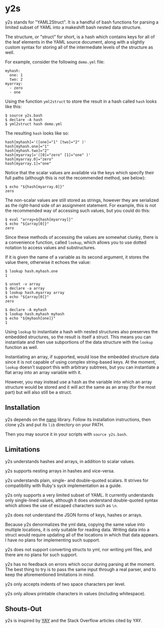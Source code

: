 y2s
===

y2s stands for "YAML2Struct". It is a handful of bash functions for
parsing a limited subset of YAML into a makeshift bash nested data
structure.

The structure, or "struct" for short, is a hash which contains keys for
all of the leaf elements in the YAML source document, along with a
slightly custom syntax for storing all of the intermediate levels of the
structure as well.

For example, consider the following `demo.yml` file:

    myhash:
      one: 1
      two: 2
    myarray:
      - zero
      - one

Using the function `yml2struct` to store the result in a hash called
`hash` looks like this:

    $ source y2s.bash
    $ declare -A hash
    $ yml2struct hash demo.yml

The resulting `hash` looks like so:

    hash[myhash]='([one]="1" [two]="2" )'
    hash[myhash.one]="1"
    hash[myhash.two]="2"
    hash[myarray]='([0]="zero" [1]="one" )'
    hash[myarray.0]="zero"
    hash[myarray.1]="one"

Notice that the scalar values are available via the keys which specify
their full paths (although this is not the recommended method, see
below):

    $ echo "${hash[myarray.0]}"
    zero

The non-scalar values are still stored as strings, however they are
serialized as the right-hand side of an assignment statement. For
example, this is not the recommended way of accessing such values, but
you could do this:

    $ eval "array=${hash[myarray]}"
    $ echo "${array[0]}"
    zero

Since these methods of accessing the values are somewhat clunky, there
is a convenience function, called `lookup`, which allows you to use
dotted notation to access values and substructures.

If it is given the name of a variable as its second argument, it stores
the value there, otherwise it echoes the value:

    $ lookup hash.myhash.one
    1

    $ unset -v array
    $ declare -a array
    $ lookup hash.myarray array
    $ echo "${array[0]}"
    zero

    $ declare -A myhash
    $ lookup hash.myhash myhash
    $ echo "${myhash[one]}"
    1

Using `lookup` to instantiate a hash with nested structures also
preserves the embedded structures, so the result is itself a struct.
This means you can instantiate and then use subportions of the data
structure with the `lookup` function as well.

Instantiating an array, if supported, would lose the embedded structure
data since it is not capable of using complex string-based keys. At the
moment, `lookup` doesn't support this with arbitrary subtrees, but you
can instantiate a flat array into an array variable with it.

However, you may instead use a hash as the variable into which an array
structure would be stored and it will act the same as an array (for the
most part) but will also still be a struct.

Installation
------------

y2s depends on the [nano] library. Follow its installation instructions,
then clone y2s and put its `lib` directory on your PATH.

Then you may source it in your scripts with `source y2s.bash`.

Limitations
-----------

y2s understands hashes and arrays, in addition to scalar values.

y2s supports nesting arrays in hashes and vice-versa.

y2s understands plain, single- and double-quoted scalars. It strives for
compatibility with Ruby's syck implementation as a guide.

y2s only supports a very limited subset of YAML. It currently
understands only single-lined values, although it does understand
double-quoted syntax which allows the use of escaped characters such as
`\n`.

y2s does not understand the JSON forms of keys, hashes or arrays.

Because y2s denormalizes the yml data, copying the same value into
multiple locations, it is only suitable for reading data. Writing data
into a struct would require updating all of the locations in which that
data appears. I have no plans for implementing such support.

y2s does not support converting structs to yml, nor writing yml files,
and there are no plans for such support.

y2s has no feedback on errors which occur during parsing at the moment.
The best thing to try is to pass the same input through a real parser,
and to keep the aforementioned limitations in mind.

y2s only accepts indents of two space characters per level.

y2s only allows printable characters in values (including whitespace).

Shouts-Out
----------

y2s is inspired by [YAY] and the Stack Overflow articles cited by YAY.

  [nano]: https://github.com/binaryphile/nano
  [YAY]: https://github.com/johnlane/random-toolbox/blob/master/usr/lib/yay
